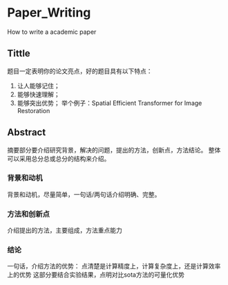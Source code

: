 # Paper_Writing
How to write a academic paper

## Tittle
题目一定表明你的论文亮点，好的题目具有以下特点：
1. 让人能够记住；
2. 能够快速理解；
3. 能够突出优势；
举个例子：Spatial Efficient Transformer for Image Restoration

## Abstract
摘要部分要介绍研究背景，解决的问题，提出的方法，创新点，方法结论。
整体可以采用总分总或总分的结构来介绍。
### 背景和动机
背景和动机，尽量简单，一句话/两句话介绍明确、完整。
### 方法和创新点
介绍提出的方法，主要组成，方法重点能力
### 结论
一句话，介绍方法的优势：
点清楚是计算精度上，计算复杂度上，还是计算效率上的优势
这部分要结合实验结果，点明对比sota方法的可量化优势

